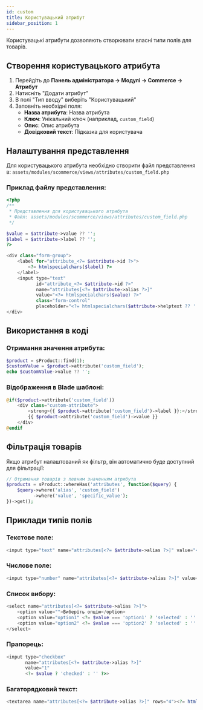 ```yaml
---
id: custom
title: Користувацький атрибут
sidebar_position: 1
---
```


Користувацькі атрибути дозволяють створювати власні типи полів для товарів.

## Створення користувацького атрибута

1. Перейдіть до **Панель адміністратора -> Модулі -> Commerce -> Атрибут**
2. Натисніть "Додати атрибут"
3. В полі "Тип вводу" виберіть "Користувацький"
4. Заповніть необхідні поля:
   - **Назва атрибута**: Назва атрибута
   - **Ключ**: Унікальний ключ (наприклад, `custom_field`)
   - **Опис**: Опис атрибута
   - **Довідковий текст**: Підказка для користувача

## Налаштування представлення

Для користувацького атрибута необхідно створити файл представлення в:
`assets/modules/scommerce/views/attributes/custom_field.php`

### Приклад файлу представлення:

```php
<?php
/**
 * Представлення для користувацького атрибута
 * Файл: assets/modules/scommerce/views/attributes/custom_field.php
 */

$value = $attribute->value ?? '';
$label = $attribute->label ?? '';
?>

<div class="form-group">
    <label for="attribute_<?= $attribute->id ?>">
        <?= htmlspecialchars($label) ?>
    </label>
    <input type="text" 
           id="attribute_<?= $attribute->id ?>" 
           name="attributes[<?= $attribute->alias ?>]" 
           value="<?= htmlspecialchars($value) ?>"
           class="form-control"
           placeholder="<?= htmlspecialchars($attribute->helptext ?? '') ?>">
</div>
```

## Використання в коді

### Отримання значення атрибута:

```php
$product = sProduct::find(1);
$customValue = $product->attribute('custom_field');
echo $customValue->value ?? '';
```

### Відображення в Blade шаблоні:

```php
@if($product->attribute('custom_field'))
    <div class="custom-attribute">
        <strong>{{ $product->attribute('custom_field')->label }}:</strong>
        {{ $product->attribute('custom_field')->value }}
    </div>
@endif
```

## Фільтрація товарів

Якщо атрибут налаштований як фільтр, він автоматично буде доступний для фільтрації:

```php
// Отримання товарів з певним значенням атрибута
$products = sProduct::whereHas('attributes', function($query) {
    $query->where('alias', 'custom_field')
          ->where('value', 'specific_value');
})->get();
```

## Приклади типів полів

### Текстове поле:
```php
<input type="text" name="attributes[<?= $attribute->alias ?>]" value="<?= htmlspecialchars($value) ?>">
```

### Числове поле:
```php
<input type="number" name="attributes[<?= $attribute->alias ?>]" value="<?= htmlspecialchars($value) ?>">
```

### Список вибору:
```php
<select name="attributes[<?= $attribute->alias ?>]">
    <option value="">Виберіть опцію</option>
    <option value="option1" <?= $value === 'option1' ? 'selected' : '' ?>>Опція 1</option>
    <option value="option2" <?= $value === 'option2' ? 'selected' : '' ?>>Опція 2</option>
</select>
```

### Прапорець:
```php
<input type="checkbox" 
       name="attributes[<?= $attribute->alias ?>]" 
       value="1" 
       <?= $value ? 'checked' : '' ?>>
```

### Багаторядковий текст:
```php
<textarea name="attributes[<?= $attribute->alias ?>]" rows="4"><?= htmlspecialchars($value) ?></textarea>
```